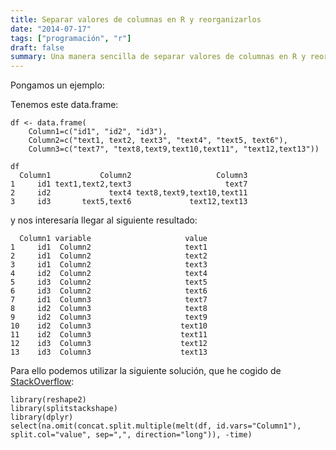 ```yaml
---
title: Separar valores de columnas en R y reorganizarlos
date: "2014-07-17"
tags: ["programación", "r"]
draft: false
summary: Una manera sencilla de separar valores de columnas en R y reorganizarlos
---
```


Pongamos un ejemplo:

Tenemos este data.frame:

    df <- data.frame(
        Column1=c("id1", "id2", "id3"),
        Column2=c("text1, text2, text3", "text4", "text5, text6"),
        Column3=c("text7", "text8,text9,text10,text11", "text12,text13"))

    df
      Column1           Column2                   Column3
    1     id1 text1,text2,text3                     text7
    2     id2             text4 text8,text9,text10,text11
    3     id3       text5,text6             text12,text13


y nos interesaría llegar al siguiente resultado:

      Column1 variable                     value
    1     id1  Column2                     text1
    2     id1  Column2                     text2
    3     id1  Column2                     text3
    4     id2  Column2                     text4
    5     id3  Column2                     text5
    6     id3  Column2                     text6
    7     id1  Column3                     text7
    8     id2  Column3                     text8
    9     id2  Column3                     text9
    10    id2  Column3                    text10
    11    id2  Column3                    text11
    12    id3  Column3                    text12
    13    id3  Column3                    text13

Para ello podemos utilizar la siguiente solución, que he cogido de [StackOverflow](http://stackoverflow.com/questions/24595421/how-to-strsplit-data-frame-column-and-replicate-rows-accordingly):

    library(reshape2)
    library(splitstackshape)
    library(dplyr)
    select(na.omit(concat.split.multiple(melt(df, id.vars="Column1"), split.col="value", sep=",", direction="long")), -time)
